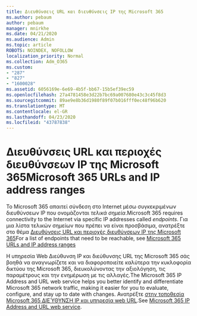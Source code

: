 ```yaml
---
title: Διευθύνσεις URL και διευθύνσεις IP της Microsoft 365
ms.author: pebaum
author: pebaum
manager: mnirkhe
ms.date: 04/21/2020
ms.audience: Admin
ms.topic: article
ROBOTS: NOINDEX, NOFOLLOW
localization_priority: Normal
ms.collection: Adm_O365
ms.custom:
- "287"
- "827"
- "1600028"
ms.assetid: 6056169e-6e69-4b5f-bb67-15b5ef39ec59
ms.openlocfilehash: 27a4781458e3d22b7bc69a007680e43c3c45f8d3
ms.sourcegitcommit: 89ae9e8b36d1980f89f07b016fff0ec48f96b620
ms.translationtype: MT
ms.contentlocale: el-GR
ms.lasthandoff: 04/23/2020
ms.locfileid: "43787838"
---
```

# <a name="microsoft-365-urls-and-ip-address-ranges"></a><span data-ttu-id="fd132-102">Διευθύνσεις URL και περιοχές διευθύνσεων IP της Microsoft 365</span><span class="sxs-lookup"><span data-stu-id="fd132-102">Microsoft 365 URLs and IP address ranges</span></span>

<span data-ttu-id="fd132-103">Το Microsoft 365 απαιτεί σύνδεση στο Internet μέσω συγκεκριμένων διευθύνσεων IP που ονομάζονται *τελικά σημεία*.</span><span class="sxs-lookup"><span data-stu-id="fd132-103">Microsoft 365 requires connectivity to the Internet via specific IP addresses called *endpoints*.</span></span>
<span data-ttu-id="fd132-104">Για μια λίστα τελικών σημείων που πρέπει να είναι προσβάσιμα, ανατρέξτε στο θέμα [Διευθύνσεις URL και περιοχές διευθύνσεων IP της Microsoft 365](https://docs.microsoft.com/office365/enterprise/urls-and-ip-address-ranges)</span><span class="sxs-lookup"><span data-stu-id="fd132-104">For a list of endpoints that need to be reachable, see [Microsoft 365 URLs and IP address ranges](https://docs.microsoft.com/office365/enterprise/urls-and-ip-address-ranges)</span></span> 

<span data-ttu-id="fd132-105">Η υπηρεσία Web Διεύθυνση IP και διεύθυνσης URL της Microsoft 365 σάς βοηθά να αναγνωρίζετε και να διαφοροποιείτε καλύτερα την κυκλοφορία δικτύου της Microsoft 365, διευκολύνοντας την αξιολόγηση, τις παραμέτρους και την ενημέρωση με τις αλλαγές.</span><span class="sxs-lookup"><span data-stu-id="fd132-105">The Microsoft 365 IP Address and URL web service helps you better identify and differentiate Microsoft 365 network traffic, making it easier for you to evaluate, configure, and stay up to date with changes.</span></span> <span data-ttu-id="fd132-106">Ανατρέξτε [στην τοποθεσία Microsoft 365 ΔΙΕΎΘΥΝΣΗ IP και υπηρεσία web URL](https://docs.microsoft.com/office365/enterprise/office-365-ip-web-service).</span><span class="sxs-lookup"><span data-stu-id="fd132-106">See [Microsoft 365 IP Address and URL web service](https://docs.microsoft.com/office365/enterprise/office-365-ip-web-service).</span></span>